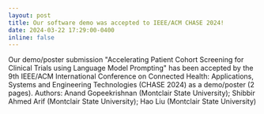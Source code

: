 ```yaml
---
layout: post
title: Our software demo was accepted to IEEE/ACM CHASE 2024! 
date: 2024-03-22 17:29:00-0400
inline: false
---
```


Our demo/poster submission "Accelerating Patient Cohort Screening for Clinical Trials using Language Model Prompting" has been accepted by the 9th IEEE/ACM International Conference on Connected Health: Applications, Systems and Engineering Technologies (CHASE 2024) as a demo/poster (2 pages).
Authors: Anand Gopeekrishnan (Montclair State University);
  Shibbir Ahmed Arif (Montclair State University);
  Hao Liu (Montclair State University)